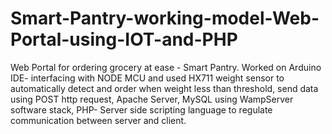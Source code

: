 # Smart-Pantry-working-model-Web-Portal-using-IOT-and-PHP
Web Portal for ordering grocery at ease - Smart Pantry. Worked on Arduino IDE- interfacing with NODE MCU and used HX711 weight sensor to automatically detect and order when weight less than threshold, send data using POST  http request, Apache Server, MySQL using WampServer software stack, PHP- Server side scripting language to regulate communication between server and client.
